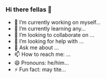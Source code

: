 ### Hi there fellas 👋



- 🔭 I’m currently working on myself...
- 🌱 I’m currently learning any...
- 👯 I’m looking to collaborate on ...
- 🤔 I’m looking for help with ...
- 💬 Ask me about ...
- 📫 How to reach me: ...
- 😄 Pronouns: he/him...
- ⚡ Fun fact: may tite...
